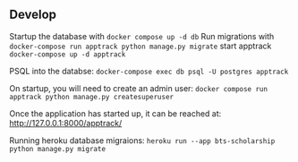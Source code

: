 ## Develop

Startup the database with `docker compose up -d db`
Run migrations with `docker-compose run apptrack python manage.py migrate`
start apptrack `docker-compose up -d apptrack`

PSQL into the databse: `docker-compose exec db psql -U postgres apptrack`

On startup, you will need to create an admin user: `docker compose run apptrack python manage.py createsuperuser`

Once the application has started up, it can be reached at: http://127.0.0.1:8000/apptrack/


Running heroku database migraions: `heroku run --app bts-scholarship python manage.py migrate`
